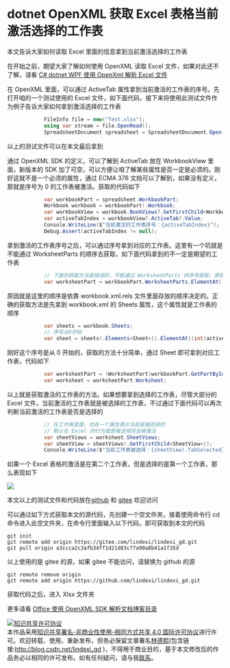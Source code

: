 
# dotnet OpenXML 获取 Excel 表格当前激活选择的工作表

本文告诉大家如何读取 Excel 里面的信息拿到当前激活选择的工作表

<!--more-->


<!-- CreateTime:2021/11/12 20:48:18 -->

<!-- 发布 -->

在开始之前，期望大家了解如何使用 OpenXML 读取 Excel 文件，如果对此还不了解，请看 [C# dotnet WPF 使用 OpenXml 解析 Excel 文件](https://blog.lindexi.com/post/C-dotnet-WPF-%E4%BD%BF%E7%94%A8-OpenXml-%E8%A7%A3%E6%9E%90-Excel-%E6%96%87%E4%BB%B6.html)

在 OpenXML 里面，可以通过 ActiveTab 属性拿到当前激活的工作表的序号。先打开咱的一个测试使用的 Excel 文件，如下面代码，接下来将使用此测试文件作为例子告诉大家如何拿到激活选择的工作表

```csharp
            FileInfo file = new("Test.xlsx");
            using var stream = file.OpenRead();
            SpreadsheetDocument spreadsheet = SpreadsheetDocument.Open(stream, false);
```

以上的测试文件可以在本文最后拿到

通过 OpenXML SDK 的定义，可以了解到 ActiveTab 放在 WorkbookView 里面，新版本的 SDK 加了可空，可以方便让咱了解某些属性是否一定是必须的。刚好这就不是一个必须的属性，通过 ECMA 376 文档可以了解到，如果没有定义，那就是序号为 0 的工作表被激活。获取的代码如下

```csharp
            var workbookPart = spreadsheet.WorkbookPart;
            Workbook workbook = workbookPart!.Workbook;
            var workbookView = workbook.BookViews?.GetFirstChild<WorkbookView>();
            var activeTabIndex = workbookView?.ActiveTab?.Value;
            Console.WriteLine($"当前激活的工作表序号：{activeTabIndex}");
            Debug.Assert(activeTabIndex != null);
```

拿到激活的工作表序号之后，可以通过序号拿到对应的工作表。这里有一个坑就是不能通过 WorksheetParts 的顺序去获取，如下面代码拿到的不一定是期望的工作表

```csharp
            // 下面的获取方法是错误的，不能通过 WorksheetParts 的序号获取，原因是这里的顺序是依靠 workbook.xml.rels 文件里面存放的顺序决定的
            var worksheetPart = workbookPart.WorksheetParts.ElementAt((int)activeTabIndex);
```

原因就是这里的顺序是依靠 workbook.xml.rels 文件里面存放的顺序决定的。正确的获取方法是先拿到 workbook.xml 的 Sheets 属性，这个属性就是工作表的顺序

```csharp
            var sheets = workbook.Sheets;
            // 序号从0开始
            var sheet = sheets!.Elements<Sheet>().ElementAt((int)activeTabIndex);
```

刚好这个序号是从 0 开始的，获取的方法十分简单，通过 Sheet 即可拿到对应工作表，代码如下

```csharp
            var worksheetPart = (WorksheetPart)workbookPart.GetPartById(sheet.Id!.Value!);
            var worksheet = worksheetPart.Worksheet;
```

以上就是获取激活的工作表的方法。如果想要拿到选择的工作表，尽管大部分的 Excel 文件，当前激活的工作表就是被选择的工作表，不过通过下面代码可以再次判断当前激活的工作表是否是选择的

```csharp
            // 在工作表里面，也有一个属性表示当前是被选择的
            // 默认在 Excel 的行为就是被选择而且被激活
            var sheetViews = worksheet.SheetViews;
            var sheetView = sheetViews!.GetFirstChild<SheetView>();
            Console.WriteLine($"当前工作表被选择：{sheetView!.TabSelected}");
```

如果一个 Excel 表格的激活是在第二个工作表，但是选择的是第一个工作表，那么表现如下

<!-- ![](image/dotnet OpenXML 获取 Excel 表格当前激活选择的工作表/dotnet OpenXML 获取 Excel 表格当前激活选择的工作表0.png) -->

![](http://cdn.lindexi.site/lindexi%2F20211112205749532.jpg)

本文以上的测试文件和代码放在[github](https://github.com/lindexi/lindexi_gd/tree/a3ccca2c3afb34ff1d21d83c77a90a8b41a1f35d/Xlsx) 和 [gitee](https://gitee.com/lindexi/lindexi_gd/tree/a3ccca2c3afb34ff1d21d83c77a90a8b41a1f35d/Xlsx) 欢迎访问

可以通过如下方式获取本文的源代码，先创建一个空文件夹，接着使用命令行 cd 命令进入此空文件夹，在命令行里面输入以下代码，即可获取到本文的代码

```
git init
git remote add origin https://gitee.com/lindexi/lindexi_gd.git
git pull origin a3ccca2c3afb34ff1d21d83c77a90a8b41a1f35d
```

以上使用的是 gitee 的源，如果 gitee 不能访问，请替换为 github 的源

```
git remote remove origin
git remote add origin https://github.com/lindexi/lindexi_gd.git
```

获取代码之后，进入 Xlsx 文件夹

更多请看 [Office 使用 OpenXML SDK 解析文档博客目录](https://blog.lindexi.com/post/Office-%E4%BD%BF%E7%94%A8-OpenXML-SDK-%E8%A7%A3%E6%9E%90%E6%96%87%E6%A1%A3%E5%8D%9A%E5%AE%A2%E7%9B%AE%E5%BD%95.html )





<a rel="license" href="http://creativecommons.org/licenses/by-nc-sa/4.0/"><img alt="知识共享许可协议" style="border-width:0" src="https://licensebuttons.net/l/by-nc-sa/4.0/88x31.png" /></a><br />本作品采用<a rel="license" href="http://creativecommons.org/licenses/by-nc-sa/4.0/">知识共享署名-非商业性使用-相同方式共享 4.0 国际许可协议</a>进行许可。欢迎转载、使用、重新发布，但务必保留文章署名[林德熙](http://blog.csdn.net/lindexi_gd)(包含链接:http://blog.csdn.net/lindexi_gd )，不得用于商业目的，基于本文修改后的作品务必以相同的许可发布。如有任何疑问，请与我[联系](mailto:lindexi_gd@163.com)。